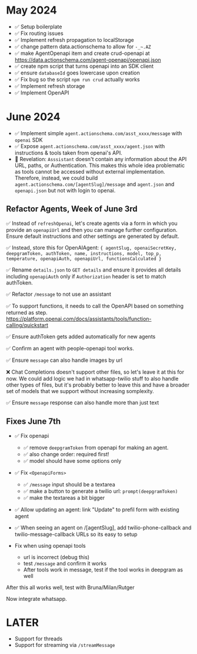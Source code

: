 # May 2024

- ✅ Setup boilerplate
- ✅ Fix routing issues
- ✅ Implement refresh propagation to localStorage
- ✅ change pattern data.actionschema to allow for `-_~.AZ`
- ✅ make AgentOpenapi item and create crud-openapi at https://data.actionschema.com/agent-openapi/openapi.json
- ✅ create npm script that turns openapi into an SDK client
- ✅ ensure `databaseId` goes lowercase upon creation
- ✅ Fix bug so the script `npm run crud` actually works
- ✅ Implement refresh storage
- ✅ Implement OpenAPI

# June 2024

- ✅ Implement simple `agent.actionschema.com/asst_xxxx/message` with `openai` SDK
- ✅ Expose `agent.actionschema.com/asst_xxxx/agent.json` with instructions & tools taken from openai's API.
- 🤔 Revelation: `Asssistant` doesn't contain any information about the API URL, paths, or Authentication. This makes this whole idea problematic as tools cannot be accessed without external implementation. Therefore, instead, we could build `agent.actionschema.com/[agentSlug]/message` and `agent.json` and `openapi.json` but not with login to openai.

## Refactor Agents, Week of June 3rd

✅ Instead of `refreshOpenai`, let's create agents via a form in which you provide an `openapiUrl` and then you can manage further configuration. Ensure default instructions and other settings are generated by default.

✅ Instead, store this for OpenAIAgent: `{ agentSlug, openaiSecretKey, deepgramToken, authToken, name, instructions, model, top_p, temperature, openapiAuth, openapiUrl, functionsCalculated }`

✅ Rename `details.json` to `GET details` and ensure it provides all details including `openapiAuth` only if `Authorization` header is set to match authToken.

✅ Refactor `/message` to not use an assistant

✅ To support functions, it needs to call the OpenAPI based on something returned as step. https://platform.openai.com/docs/assistants/tools/function-calling/quickstart

✅ Ensure authToken gets added automatically for new agents

✅ Confirm an agent with people-openapi tool works.

✅ Ensure `message` can also handle images by url

❌ Chat Completions doesn't support other files, so let's leave it at this for now. We could add logic we had in whatsapp-twilio stuff to also handle other types of files, but it's probably better to leave this and have a broader set of models that we support without increasing somplexity.

✅ Ensure `message` response can also handle more than just text

## Fixes June 7th

- ✅ Fix openapi

  - ✅ remove `deepgramToken` from openapi for making an agent.
  - ✅ also change order: required first!
  - ✅ model should have some options only

- ✅ Fix `<OpenapiForms>`

  - ✅ `/message` input should be a textarea
  - ✅ make a button to generate a twilio url: `prompt(deepgramToken)`
  - ✅ make the textareas a bit bigger

- ✅ Allow updating an agent: link "Update" to prefil form with existing agent

- ✅ When seeing an agent on /[agentSlug], add twilio-phone-callback and twilio-message-callback URLs so its easy to setup

- Fix when using openapi tools

  - url is incorrect (debug this)
  - test `/message` and confirm it works
  - After tools work in message, test if the tool works in deepgram as well

After this all works well, test with Bruna/Milan/Rutger

Now integrate whatsapp.

# LATER

- Support for threads
- Support for streaming via `/streamMessage`
